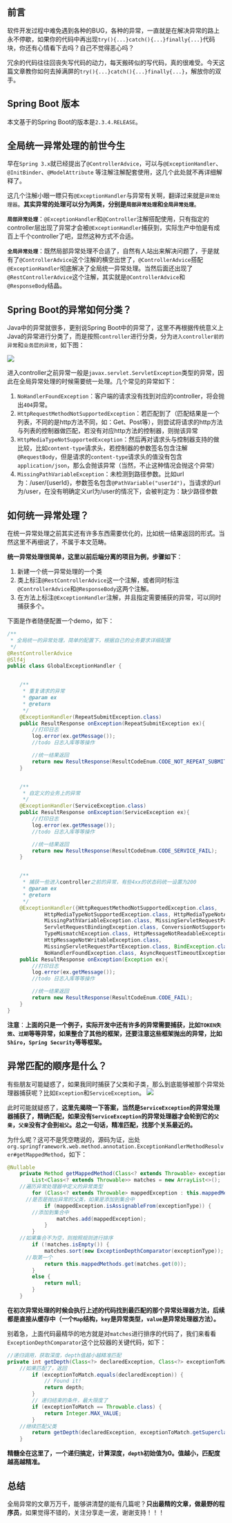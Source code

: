 

## 前言
软件开发过程中难免遇到各种的BUG，各种的异常，一直就是在解决异常的路上永不停歇，如果你的代码中再出现`try(){...}catch(){...}finally{...}`代码块，你还有心情看下去吗？自己不觉得恶心吗？

冗余的代码往往回丧失写代码的动力，每天搬砖似的写代码，真的很难受。今天这篇文章教你如何去掉满屏的`try(){...}catch(){...}finally{...}`，解放你的双手。

## Spring Boot 版本
本文基于的Spring Boot的版本是`2.3.4.RELEASE`。

## 全局统一异常处理的前世今生
早在`Spring 3.x`就已经提出了`@ControllerAdvice`，可以与`@ExceptionHandler`、`@InitBinder`、`@ModelAttribute` 等注解注解配套使用，这几个此处就不再详细解释了。

这几个注解小眼一瞟只有`@ExceptionHandler`与异常有关啊，翻译过来就是`异常处理器`。**其实异常的处理可以分为两类，分别是`局部异常处理`和`全局异常处理`**。

**`局部异常处理`**：`@ExceptionHandler`和`@Controller`注解搭配使用，只有指定的controller层出现了异常才会被`@ExceptionHandler`捕获到，实际生产中怕是有成百上千个controller了吧，显然这种方式不合适。

**`全局异常处理`**：既然局部异常处理不合适了，自然有人站出来解决问题了，于是就有了`@ControllerAdvice`这个注解的横空出世了，`@ControllerAdvice`搭配`@ExceptionHandler`彻底解决了全局统一异常处理。当然后面还出现了`@RestControllerAdvice`这个注解，其实就是`@ControllerAdvice`和`@ResponseBody`结晶。

## Spring Boot的异常如何分类？

Java中的异常就很多，更别说Spring Boot中的异常了，这里不再根据传统意义上Java的异常进行分类了，而是按照`controller`进行分类，分为`进入controller前的异常`和`业务层的异常`，如下图：

![](https://www.java-family.cn/BlogImage/Spring%20Boot%E7%AC%AC%E5%85%AB%E5%BC%B9%EF%BC%8C%E5%85%A8%E5%B1%80%E5%BC%82%E5%B8%B8/1.png)

进入controller之前异常一般是`javax.servlet.ServletException`类型的异常，因此在全局异常处理的时候需要统一处理。几个常见的异常如下：
1. `NoHandlerFoundException`：客户端的请求没有找到对应的controller，将会抛出`404`异常。
2. `HttpRequestMethodNotSupportedException`：若匹配到了（匹配结果是一个列表，不同的是http方法不同，如：Get、Post等），则尝试将请求的http方法与列表的控制器做匹配，若没有对应http方法的控制器，则抛该异常
3. `HttpMediaTypeNotSupportedException`：然后再对请求头与控制器支持的做比较，比如`content-type`请求头，若控制器的参数签名包含注解`@RequestBody`，但是请求的`content-type`请求头的值没有包含`application/json`，那么会抛该异常（当然，不止这种情况会抛这个异常）
4. `MissingPathVariableException`：未检测到路径参数。比如url为：/user/{userId}，参数签名包含`@PathVariable("userId")`，当请求的url为/user，在没有明确定义url为/user的情况下，会被判定为：缺少路径参数

## 如何统一异常处理？
在统一异常处理之前其实还有许多东西需要优化的，比如统一结果返回的形式。当然这里不再细说了，不属于本文范畴。

**统一异常处理很简单，这里以前后端分离的项目为例，步骤如下**：
1. 新建一个统一异常处理的一个类
2. 类上标注`@RestControllerAdvice`这一个注解，或者同时标注`@ControllerAdvice`和`@ResponseBody`这两个注解。
3. 在方法上标注`@ExceptionHandler`注解，并且指定需要捕获的异常，可以同时捕获多个。

下面是作者随便配置一个demo，如下：
```java
/**
 * 全局统一的异常处理，简单的配置下，根据自己的业务要求详细配置
 */
@RestControllerAdvice
@Slf4j
public class GlobalExceptionHandler {


    /**
     * 重复请求的异常
     * @param ex
     * @return
     */
    @ExceptionHandler(RepeatSubmitException.class)
    public ResultResponse onException(RepeatSubmitException ex){
        //打印日志
        log.error(ex.getMessage());
        //todo 日志入库等等操作

        //统一结果返回
        return new ResultResponse(ResultCodeEnum.CODE_NOT_REPEAT_SUBMIT);
    }


    /**
     * 自定义的业务上的异常
     */
    @ExceptionHandler(ServiceException.class)
    public ResultResponse onException(ServiceException ex){
        //打印日志
        log.error(ex.getMessage());
        //todo 日志入库等等操作

        //统一结果返回
        return new ResultResponse(ResultCodeEnum.CODE_SERVICE_FAIL);
    }


    /**
     * 捕获一些进入controller之前的异常，有些4xx的状态码统一设置为200
     * @param ex
     * @return
     */
    @ExceptionHandler({HttpRequestMethodNotSupportedException.class,
            HttpMediaTypeNotSupportedException.class, HttpMediaTypeNotAcceptableException.class,
            MissingPathVariableException.class, MissingServletRequestParameterException.class,
            ServletRequestBindingException.class, ConversionNotSupportedException.class,
            TypeMismatchException.class, HttpMessageNotReadableException.class,
            HttpMessageNotWritableException.class,
            MissingServletRequestPartException.class, BindException.class,
            NoHandlerFoundException.class, AsyncRequestTimeoutException.class})
    public ResultResponse onException(Exception ex){
        //打印日志
        log.error(ex.getMessage());
        //todo 日志入库等等操作

        //统一结果返回
        return new ResultResponse(ResultCodeEnum.CODE_FAIL);
    }
}
```

**注意**：**上面的只是一个例子，实际开发中还有许多的异常需要捕获，比如`TOKEN失效`、`过期`等等异常，如果整合了其他的框架，还要注意这些框架抛出的异常，比如`Shiro`，`Spring Security`等等框架。**

## 异常匹配的顺序是什么？
有些朋友可能疑惑了，如果我同时捕获了父类和子类，那么到底能够被那个异常处理器捕获呢？比如`Exception`和`ServiceException`。
![](https://www.java-family.cn/BlogImage/Spring%20Boot%E7%AC%AC%E5%85%AB%E5%BC%B9%EF%BC%8C%E5%A6%82%E4%BD%95%E6%89%A9%E5%B1%95%E5%85%A8%E9%9D%A2%E6%8E%A5%E5%8F%A3MVC/1.jpg)

此时可能就疑惑了，**这里先揭晓一下答案，当然是`ServiceException`的异常处理器捕获了，精确匹配，如果没有`ServiceException`的异常处理器才会轮到它的`父亲`，`父亲`没有才会到`祖父`。总之一句话，精准匹配，找那个关系最近的。**

为什么呢？这可不是凭空瞎说的，源码为证，出处`org.springframework.web.method.annotation.ExceptionHandlerMethodResolver#getMappedMethod`，如下：
```java
@Nullable
	private Method getMappedMethod(Class<? extends Throwable> exceptionType) {
		List<Class<? extends Throwable>> matches = new ArrayList<>();
    //遍历异常处理器中定义的异常类型
		for (Class<? extends Throwable> mappedException : this.mappedMethods.keySet()) {
      //是否是抛出异常的父类，如果是添加到集合中
			if (mappedException.isAssignableFrom(exceptionType)) {    
        //添加到集合中
				matches.add(mappedException);  
			}
		}
    //如果集合不为空，则按照规则进行排序
		if (!matches.isEmpty()) {
			matches.sort(new ExceptionDepthComparator(exceptionType));
      //取第一个
			return this.mappedMethods.get(matches.get(0));
		}
		else {
			return null;
		}
	}
```

**在初次异常处理的时候会执行上述的代码找到最匹配的那个异常处理器方法，后续都是直接从缓存中（一个`Map`结构，`key`是异常类型，`value`是异常处理器方法）。**

别着急，上面代码最精华的地方就是对`matches`进行排序的代码了，我们来看看`ExceptionDepthComparator`这个比较器的关键代码，如下：
```java
//递归调用，获取深度，depth值越小越精准匹配
private int getDepth(Class<?> declaredException, Class<?> exceptionToMatch, int depth) {
    //如果匹配了，返回
		if (exceptionToMatch.equals(declaredException)) {
			// Found it!
			return depth;
		}
		// 递归结束的条件，最大限度了
		if (exceptionToMatch == Throwable.class) {
			return Integer.MAX_VALUE;
		}
    //继续匹配父类
		return getDepth(declaredException, exceptionToMatch.getSuperclass(), depth + 1);
	}
```

**精髓全在这里了，一个递归搞定，计算深度，`depth`初始值为0。值越小，匹配度越高越精准。**


## 总结

全局异常的文章万万千，能够讲清楚的能有几篇呢？**只出最精的文章，做最野的程序员**，如果觉得不错的，关注分享走一波，谢谢支持！！！







